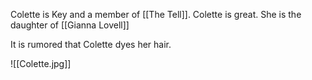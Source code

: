 Colette is Key and a member of [[The Tell]]. Colette is great. She is the daughter of [[Gianna Lovell]]

It is rumored that Colette dyes her hair.

![[Colette.jpg]]